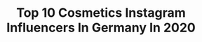 ---
title: Top 10 Cosmetics Instagram Influencers In Germany In 2020
description: >-
  Find top cosmetics Instagram influencers in Germany in 2020. Most popular hashtags: #beauty #fashion #springiscoming #live.
platform: Instagram
profiles:
  - username: "mxs.cavallero"
    fullname: >-
      ❥  𝐆𝐈𝐑𝐋, 𝐂𝐀𝐋𝐋𝐄𝐃 𝓚𝐢𝐭𝐭𝐲𝐃𝐎𝐋𝐋 . 🇮🇹
    location: "Germany"
    followers: 3475
    engagement: 1833
    commentsToLikes: 0.200863
    id: ckaorf8gcmxyr0i783x46p6gn
    verified: false
    hashtags: "#proud, #trap, #girls, #2000s"
  - username: "individuallylivingover50"
    fullname: >-
      Angelika
    location: "Germany"
    followers: 90852
    engagement: 182
    commentsToLikes: 0.074614
    id: ck0u629tj0s2s0i19sdg1vnl1
    verified: false
    hashtags: "#danishstyle, #beachvibes, #designerfashion, #franz"
  - username: "jennydefleur"
    fullname: >-
      
    location: "Germany"
    followers: 27064
    engagement: 335
    commentsToLikes: 0.060194
    id: ck5bvd17ujexh0i11rq5x85bb
    verified: false
    hashtags: "#tattoobloggery, #sunset, #magical, #fairytale"
  - username: "sylviemeis"
    fullname: >-
      Sylvie Meis
    location: "Germany"
    followers: 1291469
    engagement: 140
    commentsToLikes: 0.019726
    id: ck0tvj8vwblox0i19qi4uufu4
    verified: true
    hashtags: "#seidensticker, #mondaymotivation, #hair, #cher"
  - username: "pameladubbelmann"
    fullname: >-
      Pamela Dubbelmann
    location: "Germany"
    followers: 2704
    engagement: 1196
    commentsToLikes: 0.396230
    id: ck9h9w29ga6kc0j78ork9sakg
    verified: false
    hashtags: "#outfitideas, #wonderfulplaces, #visitmunich, #raps"
  - username: "mrs.palinski"
    fullname: >-
      𝐏𝐚𝐥𝐢𝐧𝐚 𝐋𝐢𝐭𝐭𝐢𝐜𝐡
    location: "Germany"
    followers: 2771
    engagement: 982
    commentsToLikes: 0.121189
    id: ckap9tetptl7q0i7868rggsrv
    verified: false
    hashtags: "#dienstag, #lovemywork, #sundayfunday, #beautiful"
  - username: "mademoiselle_pixie"
    fullname: >-
      ᴾᴵˣᴵᴱᶜᵁᵀ| ˁᴴᴼᴿᵀᴴᴬᴵᴿ | 𝙿𝚒𝚗𝚔ᴴᴬᴵᴿ
    location: "Germany"
    followers: 41434
    engagement: 145
    commentsToLikes: 0.029955
    id: ck6u8r1aet6260j717ipx0jb9
    verified: false
    hashtags: "#coffee, #lionshead, #beauty, #transforming"
  - username: "beateigel"
    fullname: >-
      Beate Igel
    location: "Germany"
    followers: 7082
    engagement: 718
    commentsToLikes: 0.058298
    id: ckaoy6x7mg92d0i784nvwaxyw
    verified: false
    hashtags: "#frenchie, #kopfho, #podcastlife, #fuereuchda"
  - username: "mavieestbelle_celine"
    fullname: >-
      𝐂𝐄𝐋𝐈𝐍𝐄 𝐑𝐄𝐇𝐁𝐄𝐑𝐆𝐄𝐑
    location: "Germany"
    followers: 28369
    engagement: 382
    commentsToLikes: 0.030321
    id: ck134pwjpxmpx0i19a63xelht
    verified: false
    hashtags: "#beauty, #relax, #throwback, #algarve"
  - username: "csennlaub"
    fullname: >-
      Christina Sennlaub
    location: "Germany"
    followers: 2559
    engagement: 1226
    commentsToLikes: 0.136462
    id: ck13ca49czcfi0i190o54t4sw
    verified: false
    hashtags: "#carmushkawinterhouse, #kitzb, #stayhealthy, #cologne"
---